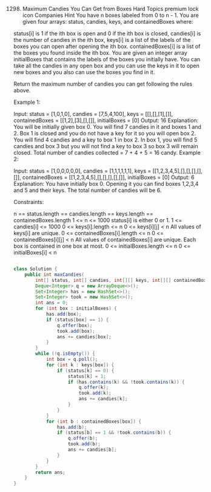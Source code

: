 1298. Maximum Candies You Can Get from Boxes
Hard
Topics
premium lock icon
Companies
Hint
You have n boxes labeled from 0 to n - 1. You are given four arrays: status, candies, keys, and containedBoxes where:

status[i] is 1 if the ith box is open and 0 if the ith box is closed,
candies[i] is the number of candies in the ith box,
keys[i] is a list of the labels of the boxes you can open after opening the ith box.
containedBoxes[i] is a list of the boxes you found inside the ith box.
You are given an integer array initialBoxes that contains the labels of the boxes you initially have. You can take all the candies in any open box and you can use the keys in it to open new boxes and you also can use the boxes you find in it.

Return the maximum number of candies you can get following the rules above.

 

Example 1:

Input: status = [1,0,1,0], candies = [7,5,4,100], keys = [[],[],[1],[]], containedBoxes = [[1,2],[3],[],[]], initialBoxes = [0]
Output: 16
Explanation: You will be initially given box 0. You will find 7 candies in it and boxes 1 and 2.
Box 1 is closed and you do not have a key for it so you will open box 2. You will find 4 candies and a key to box 1 in box 2.
In box 1, you will find 5 candies and box 3 but you will not find a key to box 3 so box 3 will remain closed.
Total number of candies collected = 7 + 4 + 5 = 16 candy.
Example 2:

Input: status = [1,0,0,0,0,0], candies = [1,1,1,1,1,1], keys = [[1,2,3,4,5],[],[],[],[],[]], containedBoxes = [[1,2,3,4,5],[],[],[],[],[]], initialBoxes = [0]
Output: 6
Explanation: You have initially box 0. Opening it you can find boxes 1,2,3,4 and 5 and their keys.
The total number of candies will be 6.
 

Constraints:

n == status.length == candies.length == keys.length == containedBoxes.length
1 <= n <= 1000
status[i] is either 0 or 1.
1 <= candies[i] <= 1000
0 <= keys[i].length <= n
0 <= keys[i][j] < n
All values of keys[i] are unique.
0 <= containedBoxes[i].length <= n
0 <= containedBoxes[i][j] < n
All values of containedBoxes[i] are unique.
Each box is contained in one box at most.
0 <= initialBoxes.length <= n
0 <= initialBoxes[i] < n

```java

class Solution {
    public int maxCandies(
        int[] status, int[] candies, int[][] keys, int[][] containedBoxes, int[] initialBoxes) {
        Deque<Integer> q = new ArrayDeque<>();
        Set<Integer> has = new HashSet<>();
        Set<Integer> took = new HashSet<>();
        int ans = 0;
        for (int box : initialBoxes) {
            has.add(box);
            if (status[box] == 1) {
                q.offer(box);
                took.add(box);
                ans += candies[box];
            }
        }
        while (!q.isEmpty()) {
            int box = q.poll();
            for (int k : keys[box]) {
                if (status[k] == 0) {
                    status[k] = 1;
                    if (has.contains(k) && !took.contains(k)) {
                        q.offer(k);
                        took.add(k);
                        ans += candies[k];
                    }
                }
            }
            for (int b : containedBoxes[box]) {
                has.add(b);
                if (status[b] == 1 && !took.contains(b)) {
                    q.offer(b);
                    took.add(b);
                    ans += candies[b];
                }
            }
        }
        return ans;
    }
}

````
